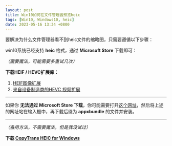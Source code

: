 ```yaml
---
layout: post
title: Win10如何在文件管理器预览heic
tags: [Win10, Windows10, heic]
date: 2023-05-16 13:34 +0800
---
```

要解决为什么文件管理器看不到heic文件的缩略图，只需要遵循以下步骤：

win10系统已经支持 **heic** 格式，通过 **Microsoft Store** 下载即可：

*（需要魔法，可能需要多重试几次）*

**下载HEIF / HEVC扩展库：**

1. [HEIF图像扩展](https://apps.microsoft.com/store/detail/heif-image-extensions/9PMMSR1CGPWG?hl=en-us&gl=us)
2. [来自设备制造商的HEVC 视频扩展](https://apps.microsoft.com/store/detail/hevc-video-extensions-from-device-manufacturer/9N4WGH0Z6VHQ?hl=en-us&gl=us)

---
如果你 **无法通过 Microsoft Store 下载**，你可能需要打开[这个网址](https://store.rg-adguard.net/)，然后将上述的网址站在输入框中，再下载后缀为 **appxbundle** 的文件并安装。

---

*（备用方法，不需要魔法，但是我没试过）*

**下载 [CopyTrans HEIC for Windows](https://www.copytrans.net/copytransheic/)**
